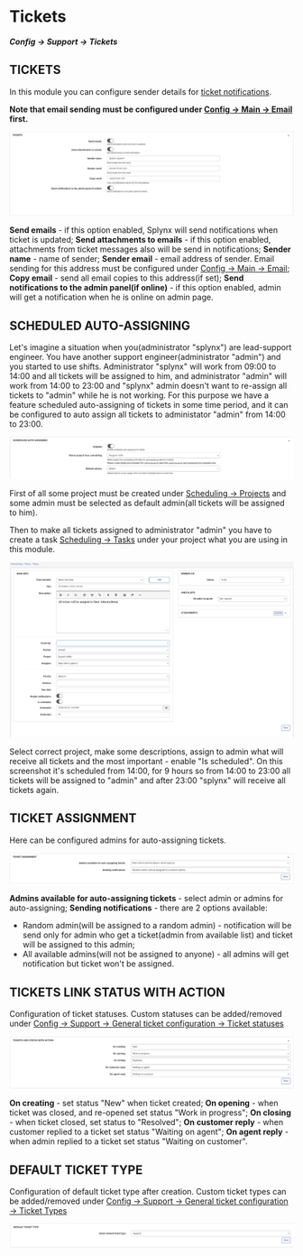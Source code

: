 Tickets
=============
**_Config -> Support -> Tickets_**

## TICKETS
In this module you can configure sender details for [ticket notifications](../ticket_notifications/tickets_notifications.md).

**Note that email sending must be configured under [Config -> Main -> Email](../../main_configuration/email_config/email_config.md) first.**

![Tickets](tickets.png)

**Send emails** - if this option enabled, Splynx will send notifications when ticket is updated;
**Send attachments to emails** - if this option enabled, attachments from ticket messages also will be send in notifications;
**Sender name** - name of sender;
**Sender email** - email address of sender. Email sending for this address must be configured under [Config -> Main -> Email](../../main_configuration/email_config/email_config.md);
**Copy email** - send all email copies to this address(if set);
**Send notifications to the admin panel(if online)** - if this option enabled, admin will get a notification when he is online on admin page.

## SCHEDULED AUTO-ASSIGNING
Let's imagine a situation when you(administrator "splynx") are lead-support engineer. You have another support engineer(administrator "admin") and you started to use shifts. Administrator "splynx" will work from 09:00 to 14:00 and all tickets will be assigned to him, and administrator "admin" will work from 14:00 to 23:00 and "splynx" admin doesn't want to re-assign all tickets to "admin" while he is not working. For this purpose we have a feature scheduled auto-assigning of tickets in some time period, and it can be configured to auto assign all tickets to administator "admin" from 14:00 to 23:00.

![Auto assign](auto_assign.png)

First of all some project must be created under [Scheduling -> Projects](../../../scheduling/projects/projects.md)
and some admin must be selected as default admin(all tickets will be assigned to him).

Then to make all tickets assigned to administrator "admin" you have to create a task [Scheduling -> Tasks](../../../scheduling/tasks/tasks.md) under your project what you are using in this module.

![Scheduled auto assign](task_example.png)

Select correct project, make some descriptions, assign to admin what will receive all tickets and the most important - enable "Is scheduled". On this screenshot it's scheduled from 14:00, for 9 hours so from 14:00 to 23:00 all tickets will be assigned to "admin" and after 23:00 "splynx" will receive all tickets again.

## TICKET ASSIGNMENT
Here can be configured admins for auto-assigning tickets.

![Auto assign](ticket_assignment.png)

**Admins available for auto-assigning tickets** - select admin or admins for auto-assigning;
**Sending notifications** - there are 2 options available:
  * Random admin(will be assigned to a random admin) - notification will be send only for admin who get a ticket(admin from available list) and ticket will be assigned to this admin;
  * All available admins(will not be assigned to anyone) - all admins will get notification but ticket won't be assigned.

## TICKETS LINK STATUS WITH ACTION
Configuration of ticket statuses. Custom statuses can be added/removed under [Config -> Support -> General ticket configuration -> Ticket statuses](../general_ticket_configuration/ticket_config.md)

![Ticket statuses](ticket_statuses.png)

**On creating** - set status "New" when ticket created;
**On opening** - when ticket was closed, and re-opened set status "Work in progress";
**On closing** - when ticket closed, set status to "Resolved";
**On customer reply** - when customer replied to a ticket set status "Waiting on agent";
**On agent reply** - when admin replied to a ticket set status "Waiting on customer".

## DEFAULT TICKET TYPE

Configuration of default ticket type after creation. Custom ticket types can be added/removed under [Config -> Support -> General ticket configuration -> Ticket Types](../general_ticket_configuration/ticket_config.md)

![Ticket default type](default_type.png)
